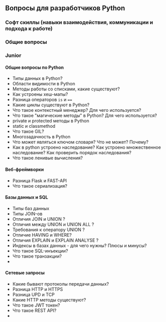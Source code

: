 ## Вопросы для разработчиков Python

### Софт скиллы (навыки взаимодействия, коммуникации и подхода к работе)


### Общие вопросы


### Junior


#### Общие вопросы по Python

* Типы данных в Python?
* Области видимости в Python
* Методы работы со списками, какие существуют?
* Как устроены хеш-мапы?
* Разница операторов `is` и `==`
* Какие циклы существуют в Python?
* Что такое контекстный менеджер? Для чего используется?
* Что такое "магические методы" в Python? Для чего используется?
* private и protected методы в Python
* static и classmethod
* Что такое GIL?
* Многозадачность в Python
* Что может являться ключом словаря? Что не может? Почему?
* Как в python устроено наследование? Как устроено множественное наследование? Как проверить порядок наследования?
* Что такое ленивые вычисления?
  

#### Веб-фреймворки

* Разница Flask и FAST-API
* Что такое сериализация?

#### Базы данных и SQL

* Типы баз данных
* Типы JOIN-ов
* Отличия JOIN и UNION ?
* Отличия между UNION и UNION ALL ?
* Требования к оператору UNION ?
* Отличие HAVING и WHERE?
* Отличия EXPLAIN и EXPLAIN ANALYSE ?
* Индексы в базах данных - для чего нужны? Плюсы и минусы?
* Что такое SQL-инъекции?
* Что такое транзакции?
* 

#### Сетевые запросы

* Какие бывают протоколы передачи данных?
* Разница HTTP и HTTPS
* Разница UPD и TCP
* Какие HTTP методы существуют?
* Что такое JWT токен?
* Что такое REST API?
*
